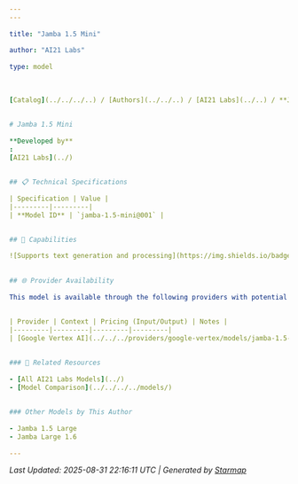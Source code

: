 ```yaml
---
---
  
title: "Jamba 1.5 Mini"
  
author: "AI21 Labs"
  
type: model
  
  
  
[Catalog](../../../..) / [Authors](../../..) / [AI21 Labs](../..) / **Jamba 1.5 Mini**
  
  
# Jamba 1.5 Mini
  
**Developed by**
: 
[AI21 Labs](../)
  
  
## 📋 Technical Specifications
  
| Specification | Value |
|---------|---------|
| **Model ID** | `jamba-1.5-mini@001` |

  
## 🎯 Capabilities
  
![Supports text generation and processing](https://img.shields.io/badge/text-✓-blue) ![Supported input modalities](https://img.shields.io/badge/input-text-teal) ![Supported output modalities](https://img.shields.io/badge/output-text-cyan) ![Accepts tool definitions in requests](https://img.shields.io/badge/tools-✓-yellow) ![Temperature sampling control](https://img.shields.io/badge/temperature-core-red) ![Nucleus sampling (top-p)](https://img.shields.io/badge/top__p-core-red) ![Maximum token limit](https://img.shields.io/badge/max__tokens-core-blue) ![Response streaming](https://img.shields.io/badge/streaming-✓-cyan)
  
  
## 🌐 Provider Availability
  
This model is available through the following providers with potential variations:
  
  
| Provider | Context | Pricing (Input/Output) | Notes |
|---------|---------|---------|---------|
| [Google Vertex AI](../../../providers/google-vertex/models/jamba-1.5-mini-at-001.md) | — | — |  |

  
### 🔗 Related Resources
  
- [All AI21 Labs Models](../)
- [Model Comparison](../../../../models/)
  
  
### Other Models by This Author
  
- Jamba 1.5 Large
- Jamba Large 1.6
  
---
```

*Last Updated: 2025-08-31 22:16:11 UTC | Generated by [Starmap](https://github.com/agentstation/starmap)*